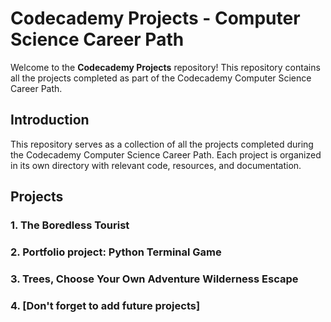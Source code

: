 # Codecademy Projects - Computer Science Career Path

Welcome to the **Codecademy Projects** repository! This repository contains all the projects completed as part of the Codecademy Computer Science Career Path.

## Introduction

This repository serves as a collection of all the projects completed during the Codecademy Computer Science Career Path. Each project is organized in its own directory with relevant code, resources, and documentation.

## Projects

### 1. The Boredless Tourist

### 2. Portfolio project: Python Terminal Game

### 3. Trees, Choose Your Own Adventure Wilderness Escape

### 4. [Don't forget to add future projects]
